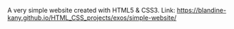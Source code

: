 A very simple website created with HTML5 & CSS3.
Link: https://blandine-kany.github.io/HTML_CSS_projects/exos/simple-website/